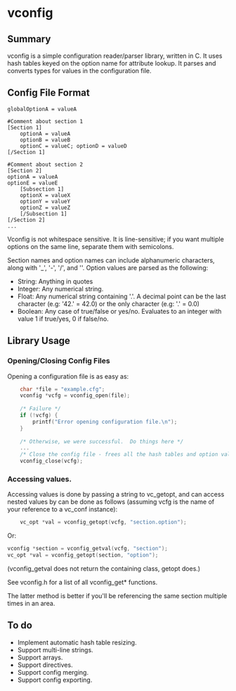 vconfig
=======

Summary
-------
vconfig is a simple configuration reader/parser library, written in C.  It uses hash tables keyed on the option name for attribute lookup.  It parses and converts types for values in the configuration file.

Config File Format
------------------
    globalOptionA = valueA

    #Comment about section 1
    [Section 1]
        optionA = valueA
        optionB = valueB
        optionC = valueC; optionD = valueD
    [/Section 1]

    #Comment about section 2
    [Section 2]
    optionA = valueA
    optionE = valueE
        [Subsection 1]
        optionX = valueX
        optionY = valueY
        optionZ = valueZ
        [/Subsection 1]
    [/Section 2]
    ...

Vconfig is not whitespace sensitive.  It is line-sensitive; if you
want multiple options on the same line, separate them with semicolons.

Section names and option names can include alphanumeric characters, along with '_', '-', '/', and '\'.
Option values are parsed as the following:

 * String: Anything in quotes
 * Integer: Any numerical string.
 * Float: Any numerical string containing '.'. A decimal point can be the last character (e.g: '42.' = 42.0) or the only character (e.g: '.' = 0.0)
 * Boolean: Any case of true/false or yes/no.  Evaluates to an integer with value 1 if true/yes, 0 if false/no.


Library Usage
-------------
### Opening/Closing Config Files
Opening a configuration file is as easy as:

```C
    char *file = "example.cfg";
    vconfig *vcfg = vconfig_open(file);
    
    /* Failure */
    if (!vcfg) {
        printf("Error opening configuration file.\n");
    }
    
    /* Otherwise, we were successful.  Do things here */
    ...
    /* Close the config file - frees all the hash tables and option values. */
    vconfig_close(vcfg);
```
### Accessing values.
Accessing values is done by passing a string to vc_getopt, and
can access nested values by can be done as follows (assuming vcfg is
the name of your reference to a vc_conf instance):

```C
    vc_opt *val = vconfig_getopt(vcfg, "section.option");
```
Or:
```C
vconfig *section = vconfig_getval(vcfg, "section");
vc_opt *val = vconfig_getopt(section, "option");
```
(vconfig_getval does not return the containing class, getopt does.)

See vconfig.h for a list of all vconfig_get* functions.

The latter method is better if you'll be referencing the same section
multiple times in an area.

To do
-----
 * Implement automatic hash table resizing.
 * Support multi-line strings.
 * Support arrays.
 * Support directives.
 * Support config merging.
 * Support config exporting.
